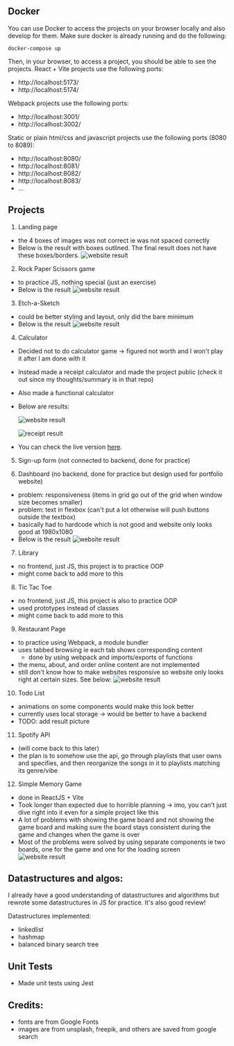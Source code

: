 ## Docker
You can use Docker to access the projects on your browser locally and also develop for them.
Make sure docker is already running and do the following:
```
docker-compose up
```

Then, in your browser, to access a project, you should be able to see the projects.
React + Vite projects use the following ports:
* http://localhost:5173/
* http://localhost:5174/

Webpack projects use the following ports:
* http://localhost:3001/
* http://localhost:3002/

Static or plain html/css and javascript projects use the following ports (8080 to 8089):
* http://localhost:8080/
* http://localhost:8081/
* http://localhost:8082/
* http://localhost:8083/
* ...

## Projects

1. Landing page

- the 4 boxes of images was not correct ie was not spaced correctly
- Below is the result with boxes outlined. The final result does not have these boxes/borders.
    ![website result](landingpage/result.gif)

2. Rock Paper Scissors game

- to practice JS, nothing special (just an exercise)
- Below is the result
    ![website result](rockpaperscissors/result.png)

3. Etch-a-Sketch

- could be better styling and layout, only did the bare minimum
- Below is the result
    ![website result](etch-a-sketch/result.gif)

4. Calculator

- Decided not to do calculator game -> figured not worth and I won't play it after I am done with it
- Instead made a receipt calculator and made the project public (check it out since my thoughts/summary is in that repo)
- Also made a functional calculator
- Below are results:

    ![website result](calculator-game/result0.png)

    ![receipt result](calculator-game/result1.png)
- You can check the live version [here](https://hkhaung.github.io).

5. Sign-up form (not connected to backend, done for practice)

6. Dashboard (no backend, done for practice but design used for portfolio website)
- problem: responsiveness (items in grid go out of the grid when window size becomes smaller)
- problem: text in flexbox (can't put a lot otherwise will push buttons outside the textbox)
- basically had to hardcode which is not good and website only looks good at 1980x1080
- Below is the result
    ![website result](dashboard/result.png)

7. Library
- no frontend, just JS, this project is to practice OOP
- might come back to add more to this

8. Tic Tac Toe
- no frontend, just JS, this project is also to practice OOP
- used prototypes instead of classes
- might come back to add more to this

9. Restaurant Page
- to practice using Webpack, a module bundler
- uses tabbed browsing ie each tab shows corresponding content
    - done by using webpack and imports/exports of functions
- the menu, about, and order online content are not implemented
- still don't know how to make websites responsive so website only looks right at certain sizes. See below:
    ![website result](restaurant-page/result.png)

10. Todo List
- animations on some components would make this look better
- currently uses local storage -> would be better to have a backend
- TODO: add result picture

11. Spotify API
- (will come back to this later)
- the plan is to somehow use the api, go through playlists that user owns and specifies, and then reorganize the songs in it to playlists matching its genre/vibe

12. Simple Memory Game
- done in ReactJS + Vite
- Took longer than expected due to horrible planning -> imo, you can't just dive right into it even for a simple project like this
- A lot of problems with showing the game board and not showing the game board and making sure the board stays consistent during the game and changes when the game is over
- Most of the problems were solved by using separate components ie two boards, one for the game and one for the loading screen
![website result](simple-memory-game/result.gif)

## Datastructures and algos:
I already have a good understanding of datastructures and algorithms but rewrote some datastructures in JS for practice. It's also good review!

Datastructures implemented:
- linkedlist
- hashmap
- balanced binary search tree

## Unit Tests
- Made unit tests using Jest

## Credits:
- fonts are from Google Fonts
- images are from unsplash, freepik, and others are saved from google search
